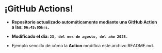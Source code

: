 # ¡GitHub Actions!
* **Repositorio actualizado automáticamente mediante una GitHub Action a las: `06:45:05hrs.`**
* **Modificado el día: `23, del mes de agosto, del año 2025.`**

* Ejemplo sencillo de cómo la **Action** modifica este archivo README.md.
